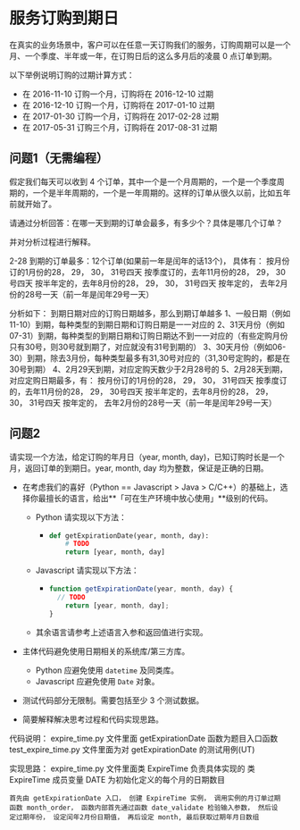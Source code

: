 # 服务订购到期日

在真实的业务场景中，客户可以在任意一天订购我们的服务，订购周期可以是一个月、一个季度、半年或一年，在订购日后的这么多月后的凌晨 0 点订单到期。

以下举例说明订购的过期计算方式：

* 在 2016-11-10 订购一个月，订购将在 2016-12-10 过期
* 在 2016-12-10 订购一个月，订购将在 2017-01-10 过期
* 在 2017-01-30 订购一个月，订购将在 2017-02-28 过期
* 在 2017-05-31 订购三个月，订购将在 2017-08-31 过期



## 问题1（无需编程）

假定我们每天可以收到 4 个订单，其中一个是一个月周期的，一个是一个季度周期的，一个是半年周期的，一个是一年周期的。这样的订单从很久以前，比如五年前就开始了。

请通过分析回答：在哪一天到期的订单会最多，有多少个？具体是哪几个订单？

并对分析过程进行解释。

2-28 到期的订单最多：12个订单(如果前一年是闰年的话13个)， 具体有：
   按月份订的1月份的28， 29， 30， 31号四天
   按季度订的，去年11月份的28， 29， 30号四天
   按半年定的，去年8月份的28， 29， 30， 31号四天
   按年定的， 去年2月份的28号一天（前一年是闰年29号一天）


分析如下：
    到期日期对应的订购日期越多，那么到期订单越多
    1、一般日期（例如11-10）到期，每种类型的到期日期和订购日期是一一对应的
    2、31天月份（例如07-31）到期，每种类型的到期日期和订购日期达不到一一对应的（有些定购月份只有30号，则30号就到期了，对应就没有31号到期的）
    3、30天月份（例如06-30）到期，除去3月份，每种类型最多有31,30号对应的（31,30号定购的，都是在30号到期）
    4、2月29天到期，对应定购天数少于2月28号的
    5、2月28天到期，对应定购日期最多，有：
       按月份订的1月份的28， 29， 30， 31号四天
       按季度订的，去年11月份的28， 29， 30号四天
       按半年定的，去年8月份的28， 29， 30， 31号四天
       按年定的， 去年2月份的28号一天（前一年是闰年29号一天）


## 问题2

请实现一个方法，给定订购的年月日（year, month, day)，已知订购时长是一个月，返回订单的到期日。year, month, day 均为整数，保证是正确的日期。

* 在考虑我们的喜好（Python == Javascript > Java > C/C++）的基础上，选择你最擅长的语言，给出**「可在生产环境中放心使用」**级别的代码。

  * Python 请实现以下方法：

    * ```python
      def getExpirationDate(year, month, day):
          # TODO
          return [year, month, day]
      ```

  * Javascript 请实现以下方法：

    * ```javascript
      function getExpirationDate(year, month, day) {
      	// TODO
          return [year, month, day];
      }
      ```

  * 其余语言请参考上述语言入参和返回值进行实现。

* 主体代码避免使用日期相关的系统库/第三方库。

  * Python 应避免使用 `datetime` 及同类库。
  * Javascript 应避免使用 `Date` 对象。

* 测试代码部分无限制。需要包括至少 3 个测试数据。

* 简要解释解决思考过程和代码实现思路。


代码说明：
    expire_time.py 文件里面 getExpirationDate 函数为题目入口函数
    test_expire_time.py 文件里面为对 getExpirationDate 的测试用例(UT)
    
实现思路：
    expire_time.py 文件里面类 ExpireTime 负责具体实现的
    类 ExpireTime 成员变量 DATE 为初始化定义的每个月的日期数目
    
    首先由 getExpirationDate 入口， 创建 ExpireTime 实例， 调用实例的月订单过期
    函数 month_order， 函数内部首先通过函数 date_validate 检验输入参数， 然后设
    定过期年份， 设定闰年2月份日期值， 再后设定 month, 最后获取过期年月日数组
    
